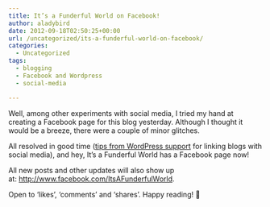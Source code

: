 ```yaml
---
title: It’s a Funderful World on Facebook!
author: aladybird
date: 2012-09-18T02:50:25+00:00
url: /uncategorized/its-a-funderful-world-on-facebook/
categories:
  - Uncategorized
tags:
  - blogging
  - Facebook and Wordpress
  - social-media

---
```

Well, among other experiments with social media, I tried my hand at creating a Facebook page for this blog yesterday. Although I thought it would be a breeze, there were a couple of minor glitches.

All resolved in good time (<a title="Publicizing WordPress blogs using Social Media" href="http://en.support.wordpress.com/publicize/" target="_blank">tips from WordPress support</a> for linking blogs with social media), and hey, It&#8217;s a Funderful World has a Facebook page now!

All new posts and other updates will also show up at: <http://www.facebook.com/ItsAFunderfulWorld>.

Open to &#8216;likes&#8217;, &#8216;comments&#8217; and &#8216;shares&#8217;. Happy reading! 🙂

&nbsp;